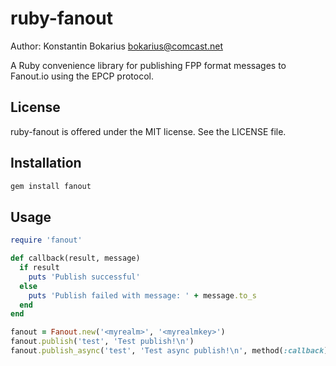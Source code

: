 ruby-fanout
===========

Author: Konstantin Bokarius <bokarius@comcast.net>

A Ruby convenience library for publishing FPP format messages to Fanout.io using the EPCP protocol.

License
-------

ruby-fanout is offered under the MIT license. See the LICENSE file.

Installation
------------

```sh
gem install fanout
```

Usage
-----

```Ruby
require 'fanout'

def callback(result, message)
  if result
    puts 'Publish successful'
  else
    puts 'Publish failed with message: ' + message.to_s
  end
end

fanout = Fanout.new('<myrealm>', '<myrealmkey>')
fanout.publish('test', 'Test publish!\n')
fanout.publish_async('test', 'Test async publish!\n', method(:callback))
```
